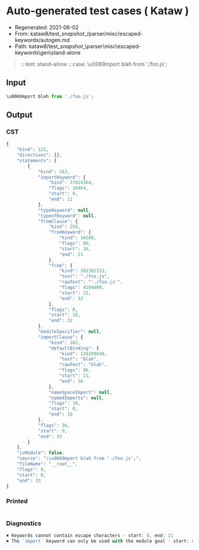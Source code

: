 # Auto-generated test cases ( Kataw )
- Regenerated: 2021-06-02
- From: kataw8/test\__snapshot__/parser/misc/escaped-keywords/autogen.md
- Path: kataw8/test\__snapshot__\parser\misc\escaped-keywords\gen\stand-alone
> :: test: stand-alone
> :: case: \u0069mport blah from './foo.js';
## Input

`````js
\u0069mport blah from './foo.js';
`````
## Output

### CST

```javascript
{
    "kind": 122,
    "directives": [],
    "statements": [
        {
            "kind": 263,
            "importKeyword": {
                "kind": 37814364,
                "flags": 16464,
                "start": 0,
                "end": 11
            },
            "typeKeyword": null,
            "typeofKeyword": null,
            "fromClause": {
                "kind": 256,
                "fromKeyword": {
                    "kind": 16500,
                    "flags": 80,
                    "start": 16,
                    "end": 21
                },
                "from": {
                    "kind": 201392131,
                    "text": "./foo.js",
                    "rawText": "'./foo.js'",
                    "flags": 4194400,
                    "start": 21,
                    "end": 32
                },
                "flags": 0,
                "start": 16,
                "end": 32
            },
            "moduleSpecifier": null,
            "importClause": {
                "kind": 262,
                "defaultBinding": {
                    "kind": 134299649,
                    "text": "blah",
                    "rawText": "blah",
                    "flags": 96,
                    "start": 11,
                    "end": 16
                },
                "nameSpaceImport": null,
                "namedImports": null,
                "flags": 16,
                "start": 0,
                "end": 16
            },
            "flags": 16,
            "start": 0,
            "end": 33
        }
    ],
    "isModule": false,
    "source": "\\u0069mport blah from './foo.js';",
    "fileName": "__root__",
    "flags": 0,
    "start": 0,
    "end": 33
}
```

### Printed

```javascript

```

### Diagnostics

```javascript
✖ Keywords cannot contain escape characters - start: 0, end: 11
✖ The `import` keyword can only be used with the module goal - start: 0, end: 16

```

